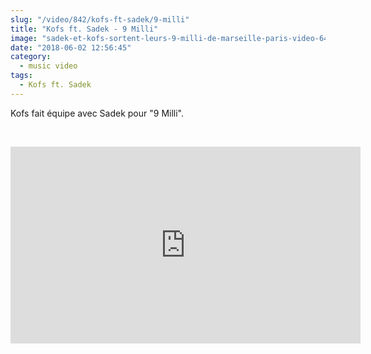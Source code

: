 ```yaml
--- 
slug: "/video/842/kofs-ft-sadek/9-milli"
title: "Kofs ft. Sadek - 9 Milli"
image: "sadek-et-kofs-sortent-leurs-9-milli-de-marseille-paris-video-649.jpg"
date: "2018-06-02 12:56:45"
category:
  - music video
tags:
  - Kofs ft. Sadek
---
```

<p>Kofs fait équipe avec Sadek pour "9 Milli".</p><br/><p><iframe width="560" height="315" src="https://www.youtube.com/embed/MP2bKupYaAs" frameborder="0" allow="autoplay; encrypted-media" allowfullscreen></iframe></p>